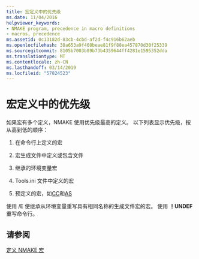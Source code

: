 ```yaml
---
title: 宏定义中的优先级
ms.date: 11/04/2016
helpviewer_keywords:
- NMAKE program, precedence in macro definitions
- macros, precedence
ms.assetid: 0c13182d-83cb-4cbd-af2d-f4c916b62aeb
ms.openlocfilehash: 38a653a9f460beae81f9f88ea457870d30f25339
ms.sourcegitcommit: 8105b7003b89b73b4359644ff4281e1595352dda
ms.translationtype: MT
ms.contentlocale: zh-CN
ms.lasthandoff: 03/14/2019
ms.locfileid: "57824523"
---
```

# <a name="precedence-in-macro-definitions"></a>宏定义中的优先级

如果宏有多个定义，NMAKE 使用优先级最高的定义。 以下列表显示优先级，按从高到低的顺序：

1. 在命令行上定义的宏

1. 宏生成文件中定义或包含文件

1. 继承的环境变量宏

1. Tools.ini 文件中定义的宏

1. 预定义的宏，如[CC](command-macros-and-options-macros.md)和[AS](command-macros-and-options-macros.md)

使用 /E 使继承从环境变量重写具有相同名称的生成文件宏的宏。 使用 **！UNDEF**重写命令行。

## <a name="see-also"></a>请参阅

[定义 NMAKE 宏](defining-an-nmake-macro.md)
